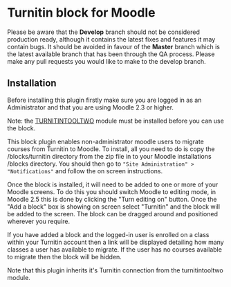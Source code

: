 Turnitin block for Moodle
=========================

Please be aware that the **Develop** branch should not be considered production ready, although it contains the latest fixes and features it may contain bugs. It should be avoided in favour of the **Master** branch which is the latest available branch that has been through the QA process. Please make any pull requests you would like to make to the develop branch.

Installation
------------

Before installing this plugin firstly make sure you are logged in as an Administrator and that you are using Moodle 2.3 or higher.

Note: the [TURNITINTOOLTWO](https://github.com/jmcgettrick/moodle-mod_turnitintooltwo) module must be installed before you can use the block.

This block plugin enables non-administrator moodle users to migrate courses from Turnitin to Moodle. To install, all you need to do is copy the /blocks/turnitin directory from the zip file in to your Moodle installations /blocks directory. You should then go to `"Site Administration" > "Notifications"` and follow the on screen instructions.

Once the block is installed, it will need to be added to one or more of your Moodle screens. To do this you should switch Moodle to editing mode, in Moodle 2.5 this is done by clicking the "Turn editing on" button. Once the "Add a block" box is showing on screen select "Turnitin" and the block will be added to the screen. The block can be dragged around and positioned wherever you require.

If you have added a block and the logged-in user is enrolled on a class within your Turnitin account then a link will be displayed detailing how many classes a user has available to migrate. If the user has no courses available to migrate then the block will be hidden.

Note that this plugin inherits it's Turnitin connection from the turnitintooltwo module.